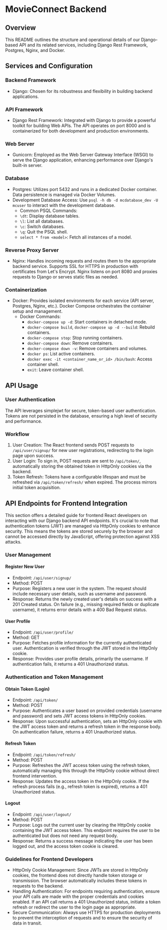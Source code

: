 # MovieConnect Backend

## Overview
This README outlines the structure and operational details of our Django-based API and its related services, including Django Rest Framework, Postgres, Nginx, and Docker.

## Services and Configuration

### Backend Framework
- Django: Chosen for its robustness and flexibility in building backend applications.

### API Framework
- Django Rest Framework: Integrated with Django to provide a powerful toolkit for building Web APIs. The API operates on port 8000 and is containerized for both        development and production environments.

### Web Server
- Gunicorn: Employed as the Web Server Gateway Interface (WSGI) to serve the Django application, enhancing performance over Django's built-in server.

### Database
- Postgres: Utilizes port 5432 and runs in a dedicated Docker container. Data persistence is managed via Docker Volumes.
- Development Database Access: Use `psql -h db -d mcdatabase_dev -U mcuser` to interact with the development database.
    - Common PSQL Commands:
    - `\dt`: Display database tables.
    - `\l`: List all databases.
    - `\c`: Switch databases.
    - `\q`: Quit the PSQL shell.
    - `select * from <model>`: Fetch all instances of a model.

### Reverse Proxy Server
- Nginx: Handles incoming requests and routes them to the appropriate backend service. Supports SSL for HTTPS in production with certificates from Let's Encrypt. Nginx listens on port 8080 and proxies requests to Django or serves static files as needed.

### Containerization
- Docker: Provides isolated environments for each service (API server, Postgres, Nginx, etc.). Docker Compose orchestrates the container setup and management.
    - Docker Commands:
        - `docker-compose up -d`: Start containers in detached mode.
        - `docker-compose build`, `docker-compose up -d --build`: Rebuild containers.
        - `docker-compose stop`: Stop running containers.
        - `docker-compose down`: Remove containers.
        - `docker-compose down -v`: Remove containers and volumes.
        - `docker ps`: List active containers.
        - `docker exec -it <container_name_or_id> /bin/bash`: Access container shell.
        - `exit`: Leave container shell.

## API Usage

### User Authentication
The API leverages simplejwt for secure, token-based user authentication. Tokens are not persisted in the database, ensuring a high level of security and performance.

### Workflow
1. User Creation: The React frontend sends POST requests to `/api/user/signup/` for new user registrations, redirecting to the login page upon success.
2. User Login: To sign in, POST requests are sent to `/api/token/`, automatically storing the obtained token in HttpOnly cookies via the backend.
3. Token Refresh: Tokens have a configurable lifespan and must be refreshed via `/api/token/refresh/` when expired. The process mirrors initial token acquisition.

## API Endpoints for Frontend Integration
This section offers a detailed guide for frontend React developers on interacting with our Django backend API endpoints. It's crucial to note that authentication tokens (JWT) are managed via HttpOnly cookies to enhance security. This means the tokens are stored securely by the browser and cannot be accessed directly by JavaScript, offering protection against XSS attacks.

### User Management

#### Register New User
- Endpoint: `/api/user/signup/`
- Method: POST
- Purpose: Registers a new user in the system. The request should include necessary user details, such as username and password.
- Response: Returns the newly created user's details on success with a 201 Created status. On failure (e.g., missing required fields or duplicate username), it returns error details with a 400 Bad Request status.

#### User Profile
- Endpoint: `/api/user/profile/`
- Method: GET
- Purpose: Fetches profile information for the currently authenticated user. Authentication is verified through the JWT stored in the HttpOnly cookie.
- Response: Provides user profile details, primarily the username. If authentication fails, it returns a 401 Unauthorized status.

### Authentication and Token Management

#### Obtain Token (Login)
- Endpoint: `/api/token/`
- Method: POST
- Purpose: Authenticates a user based on provided credentials (username and password) and sets JWT access tokens in HttpOnly cookies.
- Response: Upon successful authentication, sets an HttpOnly cookie with the JWT access token and returns a refresh token in the response body. On authentication failure, returns a 401 Unauthorized status.

#### Refresh Token
- Endpoint: `/api/token/refresh/`
- Method: POST
- Purpose: Refreshes the JWT access token using the refresh token, automatically managing this through the HttpOnly cookie without direct frontend intervention.
- Response: Updates the access token in the HttpOnly cookie. If the refresh process fails (e.g., refresh token is expired), returns a 401 Unauthorized status.

#### Logout
- Endpoint: `/api/user/logout/`
- Method: POST
- Purpose: Logs out the current user by clearing the HttpOnly cookie containing the JWT access token. This endpoint requires the user to be authenticated but does not need any request body.
- Response: Returns a success message indicating the user has been logged out, and the access token cookie is cleared.

### Guidelines for Frontend Developers
- HttpOnly Cookie Management: Since JWTs are stored in HttpOnly cookies, the frontend does not directly handle token storage or transmission. The browser automatically includes these tokens in requests to the backend.
- Handling Authentication: For endpoints requiring authentication, ensure your API calls are made with the proper credentials and cookies enabled. If an API call returns a 401 Unauthorized status, initiate a token refresh or redirect the user to the login page as appropriate.
- Secure Communication: Always use HTTPS for production deployments to prevent the interception of requests and to ensure the security of data in transit.
